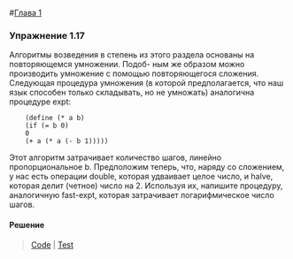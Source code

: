 #[Глава 1](../index.md#Глава-1-Построение-абстракций-с-помощью-процедур)

### Упражнение 1.17
Алгоритмы возведения в степень из этого раздела основаны на повторяющемся умножении. Подоб-
ным же образом можно производить умножение с помощью повторяющегося сложения. Следующая
процедура умножения (в которой предполагается, что наш язык способен только складывать, но
не умножать) аналогична процедуре expt:
```
    (define (* a b)
    (if (= b 0)
    0
    (+ a (* a (- b 1)))))
```
Этот алгоритм затрачивает количество шагов, линейно пропорциональное b. Предположим теперь,
что, наряду со сложением, у нас есть операции double, которая удваивает целое число, и halve,
которая делит (четное) число на 2. Используя их, напишите процедуру, аналогичную fast-expt,
которая затрачивает логарифмическое число шагов.

#### Решение
> [Code](../../src/chapter1/1.17.rkt) | [Test](../../test/chapter1/test-1.17.rkt)


